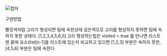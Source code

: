 
![캡처](https://github.com/user-attachments/assets/692f4f55-1222-4037-9314-d9b472bfe4fc)

구현방법

빨강색처럼 고리가 형성되면 팀에 속한상태 검은색으로 고리를 형성하지 못하면 팀에 속하지 못한 상태다.
[1,2,3,4,5,6,3]
고리 형성하는법은 visited = true 를 만나면 리스트 맨 끝에 요소(list[n-1]를 리스트에 있는지 비교하고 있으면 [1,2,3] 부분은 속하지 못한, [4,5,6] 부분은 팀에 속한다
